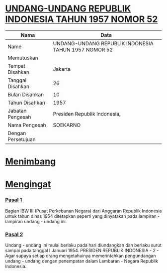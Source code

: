 # [UNDANG-UNDANG REPUBLIK INDONESIA TAHUN 1957 NOMOR 52](http://example.org/legal/document/uu/1957/52)

| Nama | Data |
| ------ | ----- |
|Name|UNDANG-UNDANG REPUBLIK INDONESIA TAHUN 1957 NOMOR 52|
|Memutuskan||
|Tempat Disahkan|Jakarta|
|Tanggal Disahkan|26|
|Bulan Disahkan|10|
|Tahun Disahkan|1957|
|Jabatan Pengesah|Presiden Republik Indonesia,|
|Nama Pengesah|SOEKARNO|
|Dengan Persetujuan||
# [Menimbang](http://example.org/legal/document/uu/1957/52/menimbang)

# [Mengingat](http://example.org/legal/document/uu/1957/52/mengingat)


### [Pasal 1](http://example.org/legal/document/uu/1957/52/pasal/0001)
Bagian IBW III (Pusat Perkebunan Negara) dari Anggaran Republik Indonesia untuk tahun dinas 1954 ditetapkan seperti yang dinyatakan pada lampiran - lampiran undang - undang ini.


### [Pasal 2](http://example.org/legal/document/uu/1957/52/pasal/0002)
Undang - undang ini mulai berlaku pada hari diundangkan dan berlaku surut sampai pada tanggal I Januari 1954. PRESIDEN REPUBLIK INDONESIA - 2 - Agar supaya setiap orang mengetahuinya memerintahkan pengundangan undang - undang dengan penempatan dalam Lembaran - Negara Republik Indonesia.
